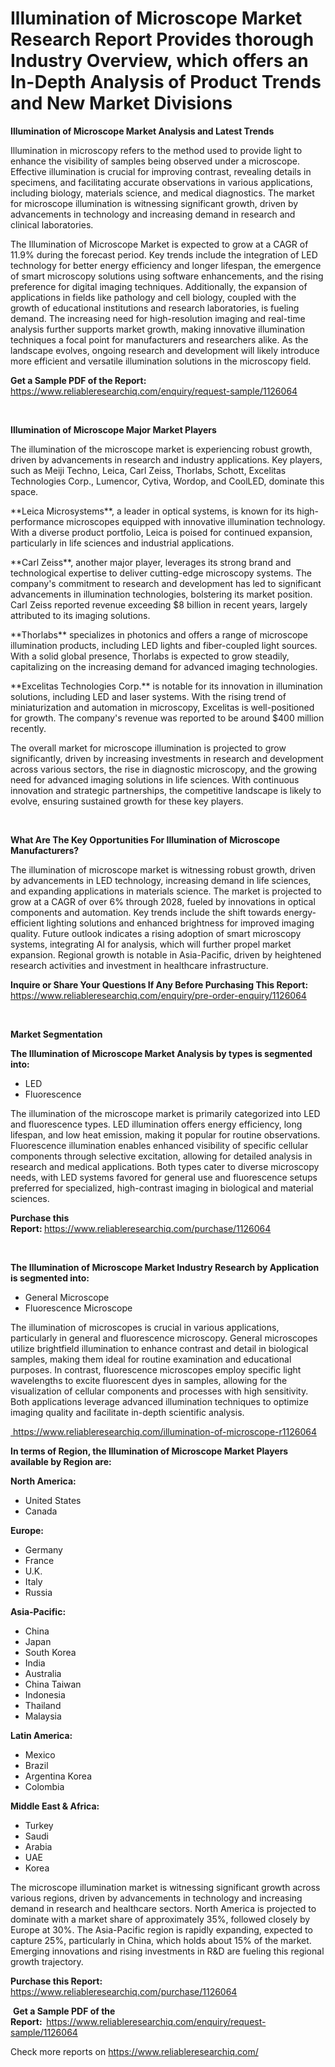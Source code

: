 <p><h1>Illumination of Microscope Market Research Report Provides thorough Industry Overview, which offers an In-Depth Analysis of Product Trends and New Market Divisions</h1></p><p><strong>Illumination of Microscope Market Analysis and Latest Trends</strong></p>
<p><p>Illumination in microscopy refers to the method used to provide light to enhance the visibility of samples being observed under a microscope. Effective illumination is crucial for improving contrast, revealing details in specimens, and facilitating accurate observations in various applications, including biology, materials science, and medical diagnostics. The market for microscope illumination is witnessing significant growth, driven by advancements in technology and increasing demand in research and clinical laboratories.</p><p>The Illumination of Microscope Market is expected to grow at a CAGR of 11.9% during the forecast period. Key trends include the integration of LED technology for better energy efficiency and longer lifespan, the emergence of smart microscopy solutions using software enhancements, and the rising preference for digital imaging techniques. Additionally, the expansion of applications in fields like pathology and cell biology, coupled with the growth of educational institutions and research laboratories, is fueling demand. The increasing need for high-resolution imaging and real-time analysis further supports market growth, making innovative illumination techniques a focal point for manufacturers and researchers alike. As the landscape evolves, ongoing research and development will likely introduce more efficient and versatile illumination solutions in the microscopy field.</p></p>
<p><strong>Get a Sample PDF of the Report:&nbsp;</strong> <a href="https://www.reliableresearchiq.com/enquiry/request-sample/1126064?utm_campaign=3318&utm_medium=2&utm_source=Github&utm_content=ia&utm_term=21032025&utm_id=illumination-of-microscope">https://www.reliableresearchiq.com/enquiry/request-sample/1126064</a></p>
<p>&nbsp;</p>
<p><strong>Illumination of Microscope Major Market Players</strong></p>
<p><p>The illumination of the microscope market is experiencing robust growth, driven by advancements in research and industry applications. Key players, such as Meiji Techno, Leica, Carl Zeiss, Thorlabs, Schott, Excelitas Technologies Corp., Lumencor, Cytiva, Wordop, and CoolLED, dominate this space.</p><p>**Leica Microsystems**, a leader in optical systems, is known for its high-performance microscopes equipped with innovative illumination technology. With a diverse product portfolio, Leica is poised for continued expansion, particularly in life sciences and industrial applications.</p><p>**Carl Zeiss**, another major player, leverages its strong brand and technological expertise to deliver cutting-edge microscopy systems. The company's commitment to research and development has led to significant advancements in illumination technologies, bolstering its market position. Carl Zeiss reported revenue exceeding $8 billion in recent years, largely attributed to its imaging solutions.</p><p>**Thorlabs** specializes in photonics and offers a range of microscope illumination products, including LED lights and fiber-coupled light sources. With a solid global presence, Thorlabs is expected to grow steadily, capitalizing on the increasing demand for advanced imaging technologies.</p><p>**Excelitas Technologies Corp.** is notable for its innovation in illumination solutions, including LED and laser systems. With the rising trend of miniaturization and automation in microscopy, Excelitas is well-positioned for growth. The company's revenue was reported to be around $400 million recently.</p><p>The overall market for microscope illumination is projected to grow significantly, driven by increasing investments in research and development across various sectors, the rise in diagnostic microscopy, and the growing need for advanced imaging solutions in life sciences. With continuous innovation and strategic partnerships, the competitive landscape is likely to evolve, ensuring sustained growth for these key players.</p></p>
<p>&nbsp;</p>
<p><strong>What Are The Key Opportunities For Illumination of Microscope Manufacturers?</strong></p>
<p><p>The illumination of microscope market is witnessing robust growth, driven by advancements in LED technology, increasing demand in life sciences, and expanding applications in materials science. The market is projected to grow at a CAGR of over 6% through 2028, fueled by innovations in optical components and automation. Key trends include the shift towards energy-efficient lighting solutions and enhanced brightness for improved imaging quality. Future outlook indicates a rising adoption of smart microscopy systems, integrating AI for analysis, which will further propel market expansion. Regional growth is notable in Asia-Pacific, driven by heightened research activities and investment in healthcare infrastructure.</p></p>
<p><strong>Inquire or Share Your Questions If Any Before Purchasing This Report:</strong> <a href="https://www.reliableresearchiq.com/enquiry/pre-order-enquiry/1126064?utm_campaign=3318&utm_medium=2&utm_source=Github&utm_content=ia&utm_term=21032025&utm_id=illumination-of-microscope">https://www.reliableresearchiq.com/enquiry/pre-order-enquiry/1126064</a></p>
<p>&nbsp;</p>
<p><strong>Market Segmentation</strong></p>
<p><strong>The Illumination of Microscope Market Analysis by types is segmented into:</strong></p>
<p><ul><li>LED</li><li>Fluorescence</li></ul></p>
<p><p>The illumination of the microscope market is primarily categorized into LED and fluorescence types. LED illumination offers energy efficiency, long lifespan, and low heat emission, making it popular for routine observations. Fluorescence illumination enables enhanced visibility of specific cellular components through selective excitation, allowing for detailed analysis in research and medical applications. Both types cater to diverse microscopy needs, with LED systems favored for general use and fluorescence setups preferred for specialized, high-contrast imaging in biological and material sciences.</p></p>
<p><strong>Purchase this Report:&nbsp;</strong><a href="https://www.reliableresearchiq.com/purchase/1126064?utm_campaign=3318&utm_medium=2&utm_source=Github&utm_content=ia&utm_term=21032025&utm_id=illumination-of-microscope">https://www.reliableresearchiq.com/purchase/1126064</a></p>
<p>&nbsp;</p>
<p><strong>The Illumination of Microscope Market Industry Research by Application is segmented into:</strong></p>
<p><ul><li>General Microscope</li><li>Fluorescence Microscope</li></ul></p>
<p><p>The illumination of microscopes is crucial in various applications, particularly in general and fluorescence microscopy. General microscopes utilize brightfield illumination to enhance contrast and detail in biological samples, making them ideal for routine examination and educational purposes. In contrast, fluorescence microscopes employ specific light wavelengths to excite fluorescent dyes in samples, allowing for the visualization of cellular components and processes with high sensitivity. Both applications leverage advanced illumination techniques to optimize imaging quality and facilitate in-depth scientific analysis.</p></p>
<p><a href="https://www.reliableresearchiq.com/illumination-of-microscope-r1126064?utm_campaign=3318&utm_medium=2&utm_source=Github&utm_content=ia&utm_term=21032025&utm_id=illumination-of-microscope">&nbsp;https://www.reliableresearchiq.com/illumination-of-microscope-r1126064</a></p>
<p><strong>In terms of Region, the Illumination of Microscope Market Players available by Region are:</strong></p>
<p>
    <p> <strong> North America: </strong>
        <ul>
            <li>United States</li>
            <li>Canada</li>
        </ul>
        </p> 
    <p> <strong> Europe: </strong>
        <ul>
            <li>Germany</li>
            <li>France</li>
            <li>U.K.</li>
            <li>Italy</li>
            <li>Russia</li>
        </ul>
        </p> 
    <p> <strong> Asia-Pacific: </strong>
        <ul>
            <li>China</li>
            <li>Japan</li>
            <li>South Korea</li>
            <li>India</li>
            <li>Australia</li>
            <li>China Taiwan</li>
            <li>Indonesia</li>
            <li>Thailand</li>
            <li>Malaysia</li>
        </ul>
        </p> 
    <p> <strong> Latin America: </strong>
        <ul>
            <li>Mexico</li>
            <li>Brazil</li>
            <li>Argentina Korea</li>
            <li>Colombia</li>
        </ul>
        </p> 
    <p> <strong> Middle East & Africa: </strong>
        <ul>
            <li>Turkey</li>
            <li>Saudi</li>
            <li>Arabia</li>
            <li>UAE</li>
            <li>Korea</li>
        </ul>
    </p>
    </p>
<p><p>The microscope illumination market is witnessing significant growth across various regions, driven by advancements in technology and increasing demand in research and healthcare sectors. North America is projected to dominate with a market share of approximately 35%, followed closely by Europe at 30%. The Asia-Pacific region is rapidly expanding, expected to capture 25%, particularly in China, which holds about 15% of the market. Emerging innovations and rising investments in R&D are fueling this regional growth trajectory.</p></p>
<p><strong>Purchase this Report: </strong><a href="https://www.reliableresearchiq.com/purchase/1126064?utm_campaign=3318&utm_medium=2&utm_source=Github&utm_content=ia&utm_term=21032025&utm_id=illumination-of-microscope">https://www.reliableresearchiq.com/purchase/1126064</a></p>
<p>&nbsp;<strong>Get a Sample PDF of the Report:&nbsp;&nbsp;</strong><a href="https://www.reliableresearchiq.com/enquiry/request-sample/1126064?utm_campaign=3318&utm_medium=2&utm_source=Github&utm_content=ia&utm_term=21032025&utm_id=illumination-of-microscope">https://www.reliableresearchiq.com/enquiry/request-sample/1126064</a></p>
<p><strong></strong></p>
<p>Check more reports on <a href="https://www.reliableresearchiq.com/?utm_campaign=3318&utm_medium=2&utm_source=Github&utm_content=ia&utm_term=21032025&utm_id=illumination-of-microscope">https://www.reliableresearchiq.com/</a></p>